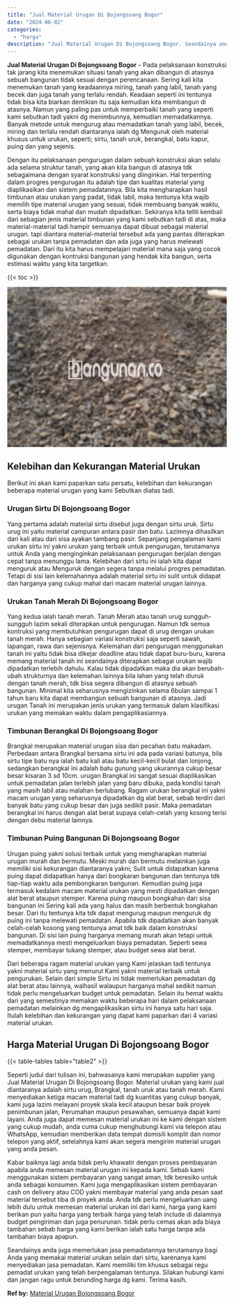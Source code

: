 ```yaml
---
title: "Jual Material Urugan Di Bojongsoang Bogor"
date: "2024-06-02"
categories: 
  - "harga"
description: "Jual Material Urugan Di Bojongsoang Bogor. Seandainya anda juga memerlukan jasa pemadatannya terutamanya bagi Anda yang memakai material urukan selain dari s..."
---
```


**Jual Material Urugan Di Bojongsoang Bogor** – Pada pelaksanaan konstruksi tak jarang kita menemukan situasi tanah yang akan dibangun di atasnya sebuah bangunan tidak sesuai dengan perencanaan. Sering kali kita menemukan tanah yang keadaannya miring, tanah yang labil, tanah yang becek dan juga tanah yang terlalu rendah. Keadaan seperti ini tentunya tidak bisa kita biarkan demikian itu saja kemudian kita membangun di atasnya. Namun yang paling pas untuk memperbaiki tanah yang seperti kami sebutkan tadi yakni dg menimbunnya, kemudian memadatkannya. Banyak metode untuk mengurug atau memadatkan tanah yang labil, becek, miring dan terlalu rendah diantaranya ialah dg Menguruk oleh material khusus untuk urukan, seperti; sirtu, tanah uruk, berangkal, batu kapur, puing dan yang sejenis.

Dengan itu pelaksanaan pengurugan dalam sebuah konstruksi akan selalu ada selama struktur tanah, yang akan kita bangun di atasnya tdk sebagaimana dengan syarat konstruksi yang diinginkan. Hal terpenting dalam progres pengurugan itu adalah tipe dan kualitas material yang diaplikasikan dan sistem pemadatannya. Bila kita mengharapkan hasil timbunan atau urukan yang padat, tidak labil, maka tentunya kita wajib memilih tipe material urugan yang sesuai, tidak membuang banyak waktu, serta biaya tidak mahal dan mudah dipadatkan. Sekiranya kita teliti kembali dari sebagian jenis material timbunan yang kami sebutkan tadi di atas, maka material-material tadi hampir semuanya dapat dibuat sebagai material urugan. tapi diantara material-material tersebut ada yang pantas diterapkan sebagai urukan tanpa pemadatan dan ada juga yang harus melewati pemadatan. Dari itu kita harus mempelajari material mana saja yang cocok digunakan dengan kontruksi bangunan yang hendak kita bangun, serta estimasi waktu yang kita targetkan.

{{< toc >}}

![Jual Material Urugan Di Bojongsoang Bogor](/images/jual-urugan-24.png)

## Kelebihan dan Kekurangan Material Urukan

Berikut ini akan kami paparkan satu persatu, kelebihan dan kekurangan beberapa material urugan yang kami Sebutkan diatas tadi.

### Urugan Sirtu Di Bojongsoang Bogor

Yang pertama adalah material sirtu disebut juga dengan sirtu uruk. Sirtu urug ini yaitu material campuran antara pasir dan batu. Lazimnya dihasilkan dari kali atau dari sisa ayakan tambang pasir. Sepanjang pengalaman kami urukan sirtu ini yakni urukan yang terbaik untuk pengurugan, terutamanya untuk Anda yang menginginkan pelaksanaan pengurugan berjalan dengan cepat tanpa menunggu lama. Kelebihan dari sirtu ini ialah kita dapat menguruk atau Menguruk dengan segera tanpa melalui progres pemadatan. Tetapi di sisi lain kelemahannya adalah material sirtu ini sulit untuk didapat dan harganya yang cukup mahal dari macam material urugan lainnya.

### Urukan Tanah Merah Di Bojongsoang Bogor

Yang kedua ialah tanah merah. Tanah Merah atau tanah urug sungguh-sungguh lazim sekali diterapkan untuk pengurugan. Namun tdk semua kontruksi yang membutuhkan pengurugan dapat di urug dengan urukan tanah merah. Hanya sebagian variasi konstruksi saja seperti sawah, lapangan, rawa dan sejenisnya. Kelemahan dari pengurugan menggunakan tanah ini yaitu tidak bisa dikejar deadline atau tidak dapat buru-buru, karena memang material tanah ini seandainya diterapkan sebagai urukan wajib dipadatkan terlebih dahulu. Kalau tidak dipadatkan maka dia akan berubah-ubah strukturnya dan kelemahan lainnya bila lahan yang telah diuruk dengan tanah merah, tdk bisa segera dibangun di atasnya sebuah bangunan. Minimal kita seharusnya mengizinkan selama 6bulan sampai 1 tahun baru kita dapat membangun sebuah bangunan di atasnya. Jadi urugan Tanah ini merupakan jenis urukan yang termasuk dalam klasifikasi urukan yang memakan waktu dalam pengaplikasiannya.

### Timbunan Berangkal Di Bojongsoang Bogor

Brangkal merupakan material urugan sisa dari pecahan batu makadam. Perbedaan antara Brangkal bersama sirtu ini ada pada variasi batunya, bila sirtu tipe batu nya ialah batu kali atau batu kecil-kecil bulat dan lonjong, sedangkan berangkal ini adalah batu gunung yang ukurannya cukup besar besar kisaran 3 sd 10cm. urugan Brangkal ini sangat sesuai diaplikasikan untuk pemadatan jalan terlebih jalan yang baru dibuka, pada kondisi tanah yang masih labil atau malahan berlubang. Ragam urukan berangkal ini yakni macam urugan yang seharusnya dipadatkan dg alat berat, sebab terdiri dari banyak batu yang cukup besar dan juga sedikit pasir. Maka pemadatan berangkal ini harus dengan alat berat supaya celah-celah yang kosong terisi dengan debu material lainnya.

### Timbunan Puing Bangunan Di Bojongsoang Bogor

Urugan puing yakni solusi terbaik untuk yang mengharapkan material urugan murah dan bermutu. Meski murah dan bermutu melainkan juga memiliki sisi kekurangan diantaranya yakni; Sulit untuk didapatkan karena puing dapat didapatkan hanya dari bongkaran bangunan dan tentunya tdk tiap-tiap waktu ada pembongkaran bangunan. Kemudian puing juga termasuk kedalam macam material urukan yang mesti dipadatkan dengan alat berat ataupun stemper. Karena puing maupun bongkahan dari sisa bangunan ini Sering kali ada yang halus dan masih berbentuk bongkahan besar. Dari itu tentunya kita tdk dapat mengurug maupun menguruk dg puing ini tanpa melewati pemadatan. Apabila tdk dipadatkan akan banyak celah-celah kosong yang tentunya amat tdk baik dalam konstruksi bangunan. Di sisi lain puing harganya memang murah akan tetapi untuk memadatkannya mesti mengeluarkan biaya pemadatan. Seperti sewa stemper, membayar tukang stemper, atau budget sewa alat berat.

Dari beberapa ragam material urukan yang Kami jelaskan tadi tentunya yakni material sirtu yang menurut Kami yakni material terbaik untuk pengurukan. Selain dari simple Sirtu ini tidak memerlukan pemadatan dg alat berat atau lainnya, walhasil walaupun harganya mahal sedikit namun tidak perlu mengeluarkan budget untuk pemadatan. Selain itu hemat waktu dari yang semestinya memakan waktu beberapa hari dalam pelaksanaan pemadatan melainkan dg mengaplikasikan sirtu ini hanya satu hari saja. Itulah kelebihan dan kekurangan yang dapat kami paparkan dari 4 variasi material urukan.

## Harga Material Urugan Di Bojongsoang Bogor

{{< table-tables table="table2" >}}

Seperti judul dari tulisan ini, bahwasanya kami merupakan supplier yang Jual Material Urugan Di Bojongsoang Bogor. Material urukan yang kami jual diantaranya adalah sirtu urug, Brangkal, tanah uruk atau tanah merah. Kami menyediakan ketiga macam material tadi dg kuantitas yang cukup banyak, kami juga lazim melayani proyek skala kecil ataupun besar baik proyek penimbunan jalan, Perumahan maupun pesawahan, semuanya dapat kami layani. Anda juga dapat memesan material urukan ini ke kami dengan sistem yang cukup mudah, anda cuma cukup menghubungi kami via telepon atau WhatsApp, kemudian memberikan data tempat domisili komplit dan nomor telepon yang aktif, setelahnya kami akan segera mengirim material urugan yang anda pesan.

Kabar baiknya lagi anda tidak perlu khawatir dengan proses pembayaran apabila anda memesan material urugan ini kepada kami. Sebab kami menggunakan sistem pembayaran yang sangat aman, tdk beresiko untuk anda sebagai konsumen. Kami juga mengaplikasikan sistem pembayaran cash on delivery atau COD yakni membayar material yang anda pesan saat material tersebut tiba di proyek anda. Anda tdk perlu mengeluarkan uang lebih dulu untuk memesan material urukan ini dari kami, harga yang kami berikan pun yaitu harga yang terbaik harga yang telah include di dalamnya budget pengiriman dan juga penurunan. tidak perlu cemas akan ada biaya tambahan sebab harga yang kami berikan ialah satu harga tanpa ada tambahan biaya apapun.

Seandainya anda juga memerlukan jasa pemadatannya terutamanya bagi Anda yang memakai material urukan selain dari sirtu, karenanya kami menyediakan jasa pemadatan. Kami memiliki tim khusus sebagai regu pemadat urukan yang telah berpengalaman tentunya. Silakan hubungi kami dan jangan ragu untuk berunding harga dg kami. Terima kasih.

**Ref by:** [Material Urugan Bojongsoang Bogor](https://id.wikipedia.org/wiki/Material)
